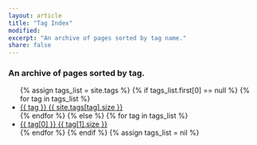 ```yaml
---
layout: article
title: "Tag Index"
modified:
excerpt: "An archive of pages sorted by tag name."
share: false  
---
```


### An archive of pages sorted by tag.

<ul class="tag-box">
{% assign tags_list = site.tags %}  
  {% if tags_list.first[0] == null %}
    {% for tag in tags_list %} 
      <li><a href="{{ site.url }}/tag/{{ tag | replace:' ','-' | downcase }}/">{{ tag }} <span>{{ site.tags[tag].size }}</span></a></li>
    {% endfor %}
  {% else %}
    {% for tag in tags_list %} 
      <li><a href="{{ site.url }}/tag/{{ tag[0] | replace:' ','-' | downcase }}/">{{ tag[0] }} <span>{{ tag[1].size }}</span></a></li>
    {% endfor %}
  {% endif %}
{% assign tags_list = nil %}
</ul>